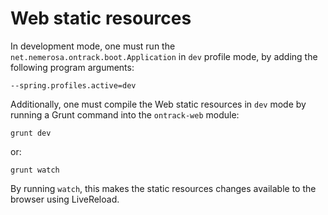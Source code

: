Web static resources
====================

In development mode, one must run the `net.nemerosa.ontrack.boot.Application` in `dev` profile mode, by
adding the following program arguments:

    --spring.profiles.active=dev

Additionally, one must compile the Web static resources in `dev` mode by running a Grunt command into the
`ontrack-web` module:

    grunt dev

or:

    grunt watch

By running `watch`, this makes the static resources changes available to the browser using LiveReload.
